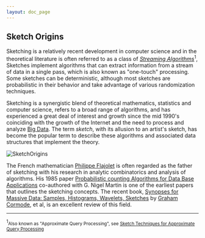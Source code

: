 ```yaml
---
layout: doc_page
---
```

<!--
    Licensed to the Apache Software Foundation (ASF) under one
    or more contributor license agreements.  See the NOTICE file
    distributed with this work for additional information
    regarding copyright ownership.  The ASF licenses this file
    to you under the Apache License, Version 2.0 (the
    "License"); you may not use this file except in compliance
    with the License.  You may obtain a copy of the License at

      http://www.apache.org/licenses/LICENSE-2.0

    Unless required by applicable law or agreed to in writing,
    software distributed under the License is distributed on an
    "AS IS" BASIS, WITHOUT WARRANTIES OR CONDITIONS OF ANY
    KIND, either express or implied.  See the License for the
    specific language governing permissions and limitations
    under the License.
-->
## Sketch Origins

Sketching is a relatively recent development in computer science and in the theoretical literature is often referred to as a class of <a href="https://en.wikipedia.org/wiki/Streaming_algorithm"><i>Streaming Algorithms</i></a><sup>1</sup>, 
Sketches implement algorithms that can extract information from a stream of data in a single pass, which is also known as "one-touch" processing.  Some sketches can be deterministic, although most sketches are probabilistic in their behavior and take advantage of various randomization techniques. 

Sketching is a synergistic blend of theoretical mathematics, statistics and computer science, 
refers to a broad range of algorithms, and has experienced a great deal of interest and growth 
since the mid 1990's coinciding with the growth of the Internet and the need to process and analyze 
<a href="https://en.wikipedia.org/wiki/Big_data">Big Data</a>. 
The term <i>sketch</i>, with its allusion to an artist's sketch, has become the popular term to 
describe these algorithms and associated data structures that implement the theory. 

<img class="doc-img-full" src="{{site.docs_img_dir}}/SketchOrigins.png" alt="SketchOrigins" />

The French mathematician <a href="https://en.wikipedia.org/wiki/Philippe_Flajolet">Philippe Flajolet</a> 
is often regarded as the father of sketching with his research in analytic combinatorics and 
analysis of algorithms. 
His 1985 paper 
<a href="http://db.cs.berkeley.edu/cs286/papers/flajoletmartin-jcss1985.pdf"> <!-- does not work with https -->
Probabilistic counting Algorithms for Data Base Applications</a> 
co-authored with G. Nigel Martin is one of the earliest papers that outlines the sketching concepts. 
The recent book, 
<a href="http://db.cs.berkeley.edu/cs286/papers/synopses-fntdb2012.pdf"> <!-- does not work with https -->
Synopses for Massive Data: Samples, Histograms, Wavelets, Sketches</a> by 
<a href="https://www2.warwick.ac.uk/fac/sci/dcs/people/graham_cormode/">Graham Cormode</a>, et al, 
is an excellent review of this field.


________
<sup>1</sup><small>Also known as "Approximate Query Processing", see 
<a href="https://people.cs.umass.edu/~mcgregor/711S12/sketches1.pdf">Sketch Techniques for Approximate Query Processing</a></small>

